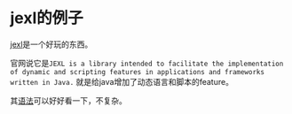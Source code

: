 # jexl的例子

[jexl](http://commons.apache.org/proper/commons-jexl/)是一个好玩的东西。

官网说它是```JEXL is a library intended to facilitate the implementation of dynamic and scripting features in applications and frameworks written in Java.``` 就是给java增加了动态语言和脚本的feature。

其[语法](http://commons.apache.org/proper/commons-jexl/reference/syntax.html)可以好好看一下，不复杂。